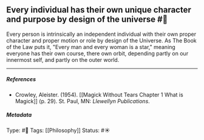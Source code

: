 ## Every individual has their own unique character and purpose by design of the universe #🧠 

Every person is intrinsically an independent individual with their own proper character and proper motion or role by design of the Universe. As The Book of the Law puts it, "Every man and every woman is a star," meaning everyone has their own course, there own orbit, depending partly on our innermost self, and partly on the outer world.

___

##### References

- Crowley, Aleister. (1954). [[Magick Without Tears Chapter 1 What is Magick]] (p. 29). St. Paul, MN: _Llewellyn Publications_.

##### Metadata

Type: #🔴 
Tags: [[Philosophy]]
Status: #☀️ ️